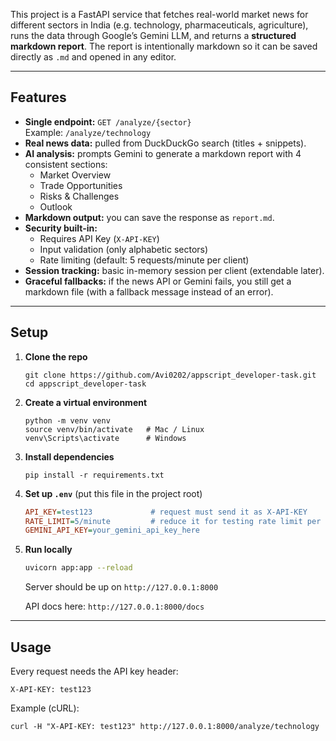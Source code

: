 
 

This project is a FastAPI service that fetches real-world market news for different sectors in India (e.g. technology, pharmaceuticals, agriculture), runs the data through Google’s Gemini LLM, and returns a **structured markdown report**. The report is intentionally markdown so it can be saved directly as `.md` and opened in any editor.  



---

## Features  

- **Single endpoint:** `GET /analyze/{sector}`  
  Example: `/analyze/technology`  
- **Real news data:** pulled from DuckDuckGo search (titles + snippets).  
- **AI analysis:** prompts Gemini to generate a markdown report with 4 consistent sections:
  - Market Overview  
  - Trade Opportunities  
  - Risks & Challenges  
  - Outlook  
- **Markdown output:** you can save the response as `report.md`.  
- **Security built-in:**  
  - Requires API Key (`X-API-KEY`)  
  - Input validation (only alphabetic sectors)  
  - Rate limiting (default: 5 requests/minute per client)  
- **Session tracking:** basic in-memory session per client (extendable later).  
- **Graceful fallbacks:** if the news API or Gemini fails, you still get a markdown file (with a fallback message instead of an error).  

---


## Setup  

1. **Clone the repo**  
   ```
   git clone https://github.com/Avi0202/appscript_developer-task.git
   cd appscript_developer-task
   ```

2. **Create a virtual environment**  
   ```
   python -m venv venv
   source venv/bin/activate   # Mac / Linux
   venv\Scripts\activate      # Windows
   ```

3. **Install dependencies**  
   ```
   pip install -r requirements.txt
   ```

4. **Set up `.env`** (put this file in the project root)  
   ```ini
   API_KEY=test123             # request must send it as X-API-KEY
   RATE_LIMIT=5/minute         # reduce it for testing rate limit per session implementation
   GEMINI_API_KEY=your_gemini_api_key_here
   ```

5. **Run locally**  
   ```bash
   uvicorn app:app --reload
   ```  
   Server should be up on `http://127.0.0.1:8000`  

   API docs here: `http://127.0.0.1:8000/docs`  

---

## Usage  

Every request needs the API key header:  

```
X-API-KEY: test123
```

Example (cURL):  

```
curl -H "X-API-KEY: test123" http://127.0.0.1:8000/analyze/technology
```








